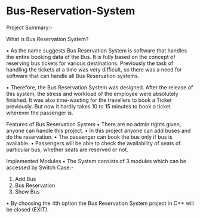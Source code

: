 # Bus-Reservation-System

Project Summary:-

What is Bus Reservation System?

• As the name suggests Bus Reservation System is software that handles the entire booking data of the Bus. It is fully based on the concept of reserving bus tickets for various destinations. Previously the task of handling the tickets at a time was very difficult, so there was a need for software that can handle all Bus Reservation systems.


• Therefore, the Bus Reservation System was designed. After the release of this system, the stress and workload of the employee were absolutely finished. It was also time-wasting for the travellers to book a Ticket previously. But now it hardly takes 10 to 15 minutes to book a ticket wherever the passenger is.


Features of Bus Reservation System
• There are no admin rights given, anyone can handle this project.
• In this project anyone can add buses and do the reservation.
• The passenger can book the bus only if bus is available.
• Passengers will be able to check the availability of seats of particular bus, whether seats are reserved or not.


Implemented Modules
• The System consists of 3 modules which can be accessed by Switch Case:-
1. Add Bus
2. Bus Reservation
3. Show Bus

• By choosing the 4th option the Bus Reservation System project in C++ will be closed (EXIT).




